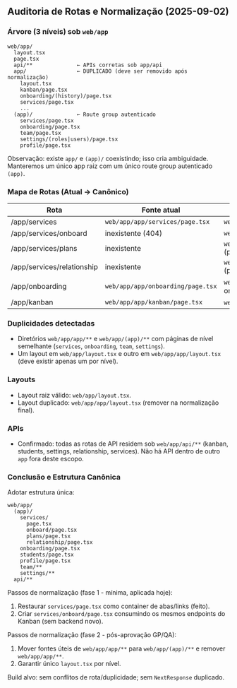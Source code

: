## Auditoria de Rotas e Normalização (2025-09-02)

### Árvore (3 níveis) sob `web/app`

```
web/app/
  layout.tsx
  page.tsx
  api/**              ← APIs corretas sob app/api
  app/                ← DUPLICADO (deve ser removido após normalização)
    layout.tsx
    kanban/page.tsx
    onboarding/(history)/page.tsx
    services/page.tsx
    ...
  (app)/              ← Route group autenticado
    services/page.tsx
    onboarding/page.tsx
    team/page.tsx
    settings/(roles|users)/page.tsx
    profile/page.tsx
```

Observação: existe `app/` e `(app)/` coexistindo; isso cria ambiguidade. Manteremos um único app raiz com um único route group autenticado `(app)`.

### Mapa de Rotas (Atual → Canônico)

| Rota | Fonte atual | Fonte proposta |
|------|-------------|----------------|
| /app/services | `web/app/app/services/page.tsx` | `web/app/(app)/services/page.tsx` |
| /app/services/onboard | inexistente (404) | `web/app/(app)/services/onboard/page.tsx` |
| /app/services/plans | inexistente | `web/app/(app)/services/plans/page.tsx` (placeholder) |
| /app/services/relationship | inexistente | `web/app/(app)/services/relationship/page.tsx` (placeholder/redirect) |
| /app/onboarding | `web/app/app/onboarding/page.tsx` | `web/app/app/onboarding/page.tsx` (manter por ora; alvo futuro `(app)/onboarding`) |
| /app/kanban | `web/app/app/kanban/page.tsx` | `web/app/app/kanban/page.tsx` (mantido) |

### Duplicidades detectadas

- Diretórios `web/app/app/**` e `web/app/(app)/**` com páginas de nível semelhante (`services`, `onboarding`, `team`, `settings`).
- Um layout em `web/app/layout.tsx` e outro em `web/app/app/layout.tsx` (deve existir apenas um por nível).

### Layouts

- Layout raiz válido: `web/app/layout.tsx`.
- Layout duplicado: `web/app/app/layout.tsx` (remover na normalização final).

### APIs

- Confirmado: todas as rotas de API residem sob `web/app/api/**` (kanban, students, settings, relationship, services). Não há API dentro de outro `app` fora deste escopo.

### Conclusão e Estrutura Canônica

Adotar estrutura única:

```
web/app/
  (app)/
    services/
      page.tsx
      onboard/page.tsx
      plans/page.tsx
      relationship/page.tsx
    onboarding/page.tsx
    students/page.tsx
    profile/page.tsx
    team/**
    settings/**
  api/**
```

Passos de normalização (fase 1 - mínima, aplicada hoje):
1. Restaurar `services/page.tsx` como container de abas/links (feito).
2. Criar `services/onboard/page.tsx` consumindo os mesmos endpoints do Kanban (sem backend novo).

Passos de normalização (fase 2 - pós-aprovação GP/QA):
1. Mover fontes úteis de `web/app/app/**` para `web/app/(app)/**` e remover `web/app/app/**`.
2. Garantir único `layout.tsx` por nível.

Build alvo: sem conflitos de rota/duplicidade; sem `NextResponse` duplicado.


